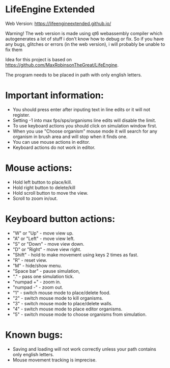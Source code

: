 # LifeEngine Extended
Web Version: https://lifeengineextended.github.io/

Warning! The web version is made using qt6 webassembly compiler which autogenerates a lot of stuff i don't know how to debug or fix. So if you have any bugs, glitches or errors (in the web version), i will probably be unable to fix them

Idea for this project is based on https://github.com/MaxRobinsonTheGreat/LifeEngine.

The program needs to be placed in path with only english letters.
# Important information:
- You should press enter after inputing text in line edits or it will not register.
- Setting -1 into max fps/sps/organisms line edits will disable the limit.
- To use keyboard actions you should click on simulation window first.
- When you use "Choose organism" mouse mode it will search for any organism in brush area and will stop when it finds one.
- You can use mouse actions in editor.
- Keyboard actions do not work in editor.

# Mouse actions:
- Hold left button to place/kill.
- Hold right button to delete/kill
- Hold scroll button to move the view.
- Scroll to zoom in/out.

# Keyboard button actions:
- "W" or "Up" - move view up.
- "A" or "Left" - move view left.
- "S" or "Down" - move view down.
- "D" or "Right" - move view right.
- "Shift" - hold to make movement using keys 2 times as fast.
- "R" - reset view.
- "M" - hide/show menu.
- "Space bar" - pause simulation,
- "." - pass one simulation tick.
- "numpad +" - zoom in.
- "numpad -" - zoom out.
- "1" - switch mouse mode to place/delete food.
- "2" - switch mouse mode to kill organisms.
- "3" - switch mouse mode to place/delete walls.
- "4" - switch mouse mode to place editor organisms.
- "5" - switch mouse mode to choose organisms from simulation.

# Known bugs:
- Saving and loading will not work correctly unless your path contains only english letters.
- Mouse movement tracking is imprecise.
